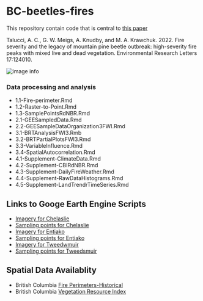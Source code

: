 # BC-beetles-fires

This repository contain code that is central to [this paper](https://iopscience.iop.org/article/10.1088/1748-9326/aca2c1/meta)

Talucci, A. C., G. W. Meigs, A. Knudby, and M. A. Krawchuk. 2022. Fire severity and the legacy of mountain pine beetle outbreak: high-severity fire peaks with mixed live and dead vegetation. Environmental Research Letters 17:124010.

![image info](image/figure2.png)

### Data processing and analysis

* 1.1-Fire-perimeter.Rmd
* 1.2-Raster-to-Point.Rmd
* 1.3-SamplePointsRdNBR.Rmd
* 2.1-GEESampledData.Rmd
* 2.2-GEESampleDataOrganization3FWI.Rmd
* 3.1-BRTAnalysisFWI3.Rmb
* 3.2-BRTPartialPlotsFWI3.Rmd
* 3.3-VariableInfluence.Rmd
* 3.4-SpatialAutocorrelation.Rmd
* 4.1-Supplement-ClimateData.Rmd
* 4.2-Supplement-CBIRdNBR.Rmd
* 4.3-Supplement-DailyFireWeather.Rmd
* 4.4-Supplement-RawDataHistograms.Rmd
* 4.5-Supplement-LandTrendrTimeSeries.Rmd


## Links to Googe Earth Engine Scripts


* [Imagery for Chelaslie](https://code.earthengine.google.com/aec31bdbfda4191ad0e38e3d7e2b1f7c)
* [Sampling points for Chelaslie](https://code.earthengine.google.com/879fd51cdddfc2f2c083784d48c6c248)
* [Imagery for Entiako](https://code.earthengine.google.com/504f6153d1a2a1aef7f2ece50c85de42)
* [Sampling points for Entiako](https://code.earthengine.google.com/a20d18851b5041d65f330a8f9156c788)
* [Imagery for Tweedwmuir](https://code.earthengine.google.com/e44e2ba721faecff9b902074d23bf734)
* [Sampling points for Tweedsmuir](https://code.earthengine.google.com/2f00b76ceb26c8d66ed50e9e37519f73)


## Spatial Data Availablity

* British Columbia [Fire Perimeters-Historical](https://catalogue.data.gov.bc.ca/dataset/fire-perimeters-historical) 
* British Columbia [Vegetation Resource Index](https://catalogue.data.gov.bc.ca/dataset/vri-historical-vegetation-resource-inventory-2002-2019-/resource/1026c384-27e5-49d7-b90d-4578c71abc64)